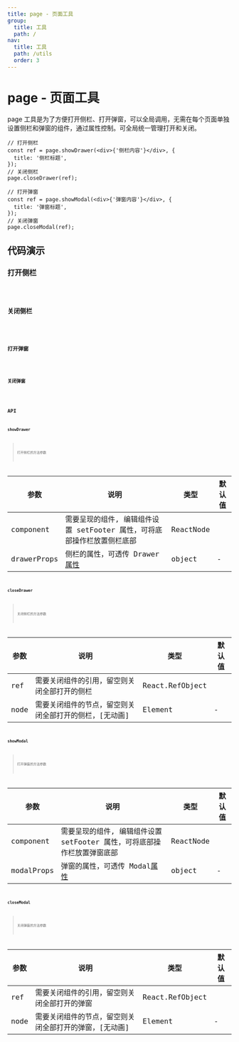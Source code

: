 ```yaml
---
title: page - 页面工具
group:
  title: 工具
  path: /
nav:
  title: 工具
  path: /utils
  order: 3
---
```


# page - 页面工具

page 工具是为了方便打开侧栏、打开弹窗，可以全局调用，无需在每个页面单独设置侧栏和弹窗的组件，通过属性控制。可全局统一管理打开和关闭。

```tsx | pure
// 打开侧栏
const ref = page.showDrawer(<div>{'侧栏内容'}</div>, {
  title: '侧栏标题',
});
// 关闭侧栏
page.closeDrawer(ref);

// 打开弹窗
const ref = page.showModal(<div>{'弹窗内容'}</div>, {
  title: '弹窗标题',
});
// 关闭弹窗
page.closeModal(ref);
```

## 代码演示

### 打开侧栏

<code src="./demos/showDrawer.tsx" iframe="200px" title="打开侧栏" desc="通过工具直接打开侧栏，渲染内容" />

### 关闭侧栏

<code src="./demos/closeDrawer.tsx" iframe="200px" title="关闭侧栏" desc="可手动关闭打开的侧栏" />

### 打开弹窗

<code src="./demos/showModal.tsx" iframe="200px" title="打开弹窗" desc="通过工具直接打开弹窗，渲染内容" />

### 关闭弹窗

<code src="./demos/closeModal.tsx" iframe="200px" title="关闭弹窗" desc="可手动关闭打开的弹窗" />

## API

### showDrawer

> 打开侧栏的方法参数

| 参数 | 说明 | 类型 | 默认值 |
| --- | --- | --- | --- |
| component | 需要呈现的组件, 编辑组件设置 setFooter 属性，可将底部操作栏放置侧栏底部 | ReactNode |
| drawerProps | 侧栏的属性，可透传 Drawer[属性](https://ant.design/components/drawer-cn/) | object | - |

### closeDrawer

> 关闭侧栏的方法参数

| 参数 | 说明                                                   | 类型            | 默认值 |
| ---- | ------------------------------------------------------ | --------------- | ------ |
| ref  | 需要关闭组件的引用，留空则关闭全部打开的侧栏           | React.RefObject |
| node | 需要关闭组件的节点，留空则关闭全部打开的侧栏，[无动画] | Element         | -      |

### showModal

> 打开弹窗的方法参数

| 参数 | 说明 | 类型 | 默认值 |
| --- | --- | --- | --- |
| component | 需要呈现的组件, 编辑组件设置 setFooter 属性，可将底部操作栏放置弹窗底部 | ReactNode |
| modalProps | 弹窗的属性，可透传 Modal[属性](https://ant.design/components/modal-cn/) | object | - |

### closeModal

> 关闭弹窗的方法参数

| 参数 | 说明                                                   | 类型            | 默认值 |
| ---- | ------------------------------------------------------ | --------------- | ------ |
| ref  | 需要关闭组件的引用，留空则关闭全部打开的弹窗           | React.RefObject |
| node | 需要关闭组件的节点，留空则关闭全部打开的弹窗，[无动画] | Element         | -      |
